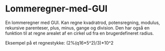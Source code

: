 # Lommeregner-med-GUI
En lommeregner med GUI. Kan regne kvadratrod, potensregning, modulus, rekursive parenteser, plus, minus, gange og division. Den har også en funktion til at regne arealet af en cirkel ud fra en brugerdefineret radius.

Eksempel på et regnestykke:
(2%(q16*5^2)/3)*10^2
